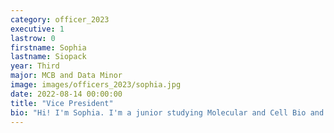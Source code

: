 ```yaml
---
category: officer_2023
executive: 1
lastrow: 0
firstname: Sophia
lastname: Siopack
year: Third
major: MCB and Data Minor
image: images/officers_2023/sophia.jpg
date: 2022-08-14 00:00:00
title: "Vice President"
bio: "Hi! I'm Sophia. I'm a junior studying Molecular and Cell Bio and minoring in Data Science. I love going on hikes and getting boba with friends in my free time. Don't hesitate to reach out and chat, I can't wait to meet you! :)"
---
```

